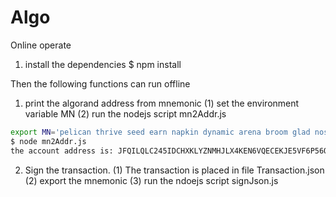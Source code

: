 # Algo

Online operate
1. install the dependencies
$ npm install

Then the following functions can run offline
1. print the algorand address from mnemonic
(1) set the environment variable MN
(2) run the nodejs script mn2Addr.js

``` bash
export MN='pelican thrive seed earn napkin dynamic arena broom glad nose avocado glow peasant talk hold inch replace mixed distance faculty exhibit flock laundry abstract pattern'
$ node mn2Addr.js
the account address is: JFQILQLC245IDCHXKLYZNMHJLX4KEN6VQECEKJE5VF6P56Q5FHTCU3AH3A
```

2. Sign the transaction.
(1) The transaction is placed in file Transaction.json
(2) export the mnemonic
(3) run the ndoejs script signJson.js

